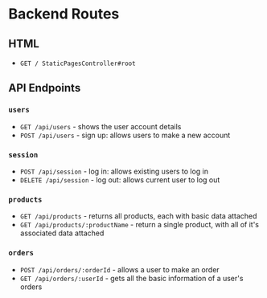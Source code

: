 # Backend Routes
## HTML
* `GET / StaticPagesController#root`

## API Endpoints
### `users`
* `GET /api/users` - shows the user account details
* `POST /api/users` - sign up: allows users to make a new account

### `session`
* `POST /api/session` - log in: allows existing users to log in
* `DELETE /api/session` - log out: allows current user to log out

### `products`
* `GET /api/products` - returns all products, each with basic data attached
* `GET /api/products/:productName` - return a single product, with all of it's associated data attached

### `orders`
* `POST /api/orders/:orderId` - allows a user to make an order
* `GET /api/orders/:userId` - gets all the basic information of a user's orders